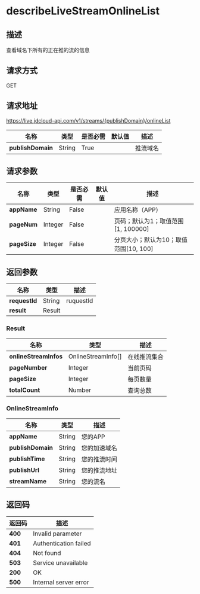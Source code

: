 # describeLiveStreamOnlineList


## 描述
查看域名下所有的正在推的流的信息

## 请求方式
GET

## 请求地址
https://live.jdcloud-api.com/v1/streams/{publishDomain}/onlineList

|名称|类型|是否必需|默认值|描述|
|---|---|---|---|---|
|**publishDomain**|String|True| |推流域名|

## 请求参数
|名称|类型|是否必需|默认值|描述|
|---|---|---|---|---|
|**appName**|String|False| |应用名称（APP）|
|**pageNum**|Integer|False| |页码；默认为1；取值范围[1, 100000]|
|**pageSize**|Integer|False| |分页大小；默认为10；取值范围[10, 100]|


## 返回参数
|名称|类型|描述|
|---|---|---|
|**requestId**|String|ruquestId|
|**result**|Result| |

### Result
|名称|类型|描述|
|---|---|---|
|**onlineStreamInfos**|OnlineStreamInfo[]|在线推流集合|
|**pageNumber**|Integer|当前页码|
|**pageSize**|Integer|每页数量|
|**totalCount**|Number|查询总数|
### OnlineStreamInfo
|名称|类型|描述|
|---|---|---|
|**appName**|String|您的APP|
|**publishDomain**|String|您的加速域名|
|**publishTime**|String|您的推流时间|
|**publishUrl**|String|您的推流地址|
|**streamName**|String|您的流名|

## 返回码
|返回码|描述|
|---|---|
|**400**|Invalid parameter|
|**401**|Authentication failed|
|**404**|Not found|
|**503**|Service unavailable|
|**200**|OK|
|**500**|Internal server error|
